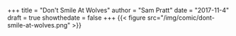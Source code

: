 +++
title = "Don't Smile At Wolves"
author = "Sam Pratt"
date = "2017-11-4"
draft = true
showthedate = false
+++
{{< figure src="/img/comic/dont-smile-at-wolves.png" >}}